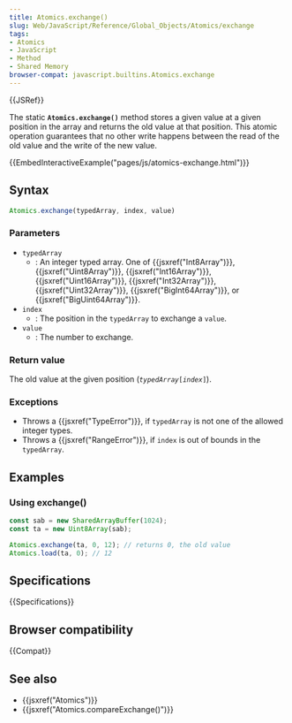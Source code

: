 ```yaml
---
title: Atomics.exchange()
slug: Web/JavaScript/Reference/Global_Objects/Atomics/exchange
tags:
- Atomics
- JavaScript
- Method
- Shared Memory
browser-compat: javascript.builtins.Atomics.exchange
---
```

{{JSRef}}

The static **`Atomics.exchange()`** method stores a given value at a given
position in the array and returns the old value at that position. This atomic
operation guarantees that no other write happens between the read of the old
value and the write of the new value.

{{EmbedInteractiveExample("pages/js/atomics-exchange.html")}}

## Syntax

```js
Atomics.exchange(typedArray, index, value)
```

### Parameters

*   `typedArray`
    *   : An integer typed array. One of {{jsxref("Int8Array")}},
        {{jsxref("Uint8Array")}}, {{jsxref("Int16Array")}},
        {{jsxref("Uint16Array")}}, {{jsxref("Int32Array")}},
        {{jsxref("Uint32Array")}}, {{jsxref("BigInt64Array")}}, or
        {{jsxref("BigUint64Array")}}.
*   `index`
    *   : The position in the `typedArray` to exchange a `value`.
*   `value`
    *   : The number to exchange.

### Return value

The old value at the given position
(<code><var>typedArray</var>\[<var>index</var>]</code>).

### Exceptions

*   Throws a {{jsxref("TypeError")}}, if `typedArray` is not one of the
    allowed integer types.
*   Throws a {{jsxref("RangeError")}}, if `index` is out of bounds in the
    `typedArray`.

## Examples

### Using exchange()

```js
const sab = new SharedArrayBuffer(1024);
const ta = new Uint8Array(sab);

Atomics.exchange(ta, 0, 12); // returns 0, the old value
Atomics.load(ta, 0); // 12
```

## Specifications

{{Specifications}}

## Browser compatibility

{{Compat}}

## See also

*   {{jsxref("Atomics")}}
*   {{jsxref("Atomics.compareExchange()")}}
